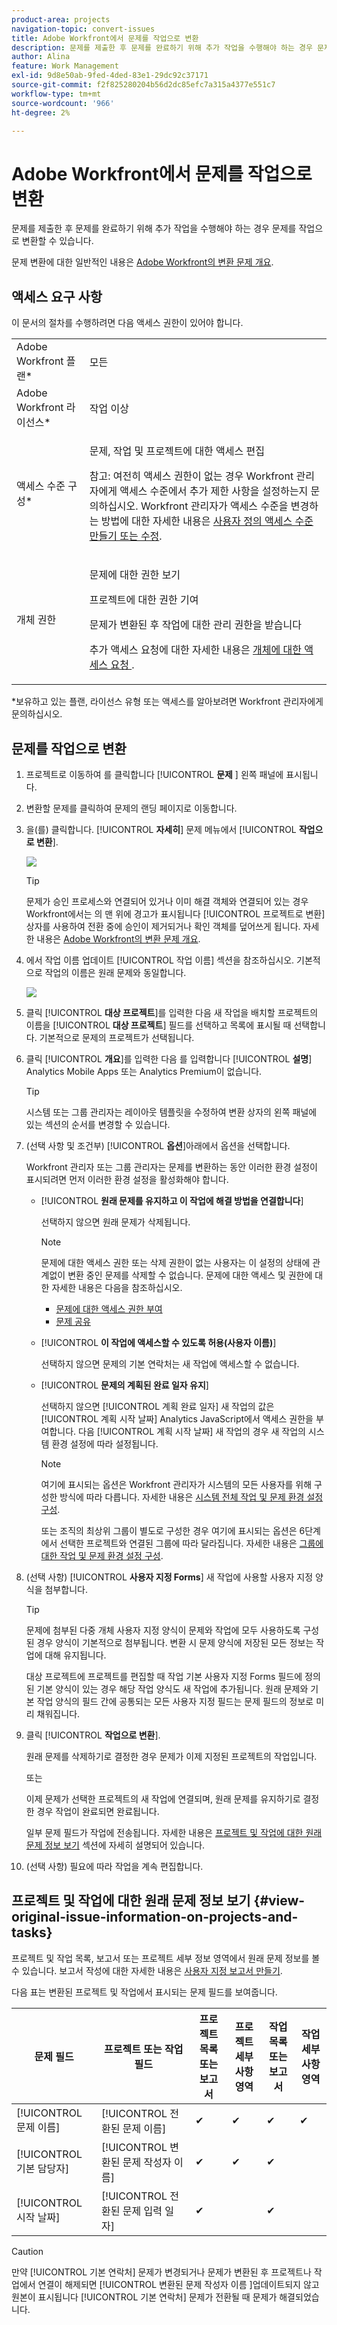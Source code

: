 ```yaml
---
product-area: projects
navigation-topic: convert-issues
title: Adobe Workfront에서 문제를 작업으로 변환
description: 문제를 제출한 후 문제를 완료하기 위해 추가 작업을 수행해야 하는 경우 문제를 작업으로 변환할 수 있습니다.
author: Alina
feature: Work Management
exl-id: 9d8e50ab-9fed-4ded-83e1-29dc92c37171
source-git-commit: f2f825280204b56d2dc85efc7a315a4377e551c7
workflow-type: tm+mt
source-wordcount: '966'
ht-degree: 2%

---
```


# Adobe Workfront에서 문제를 작업으로 변환

문제를 제출한 후 문제를 완료하기 위해 추가 작업을 수행해야 하는 경우 문제를 작업으로 변환할 수 있습니다.

문제 변환에 대한 일반적인 내용은 [Adobe Workfront의 변환 문제 개요](../../../manage-work/issues/convert-issues/convert-issues.md).

## 액세스 요구 사항

이 문서의 절차를 수행하려면 다음 액세스 권한이 있어야 합니다.

<table style="table-layout:auto"> 
 <col> 
 <col> 
 <tbody> 
  <tr> 
   <td role="rowheader">Adobe Workfront 플랜*</td> 
   <td> <p>모든</p> </td> 
  </tr> 
  <tr> 
   <td role="rowheader">Adobe Workfront 라이선스*</td> 
   <td> <p>작업 이상</p> </td> 
  </tr> 
  <tr> 
   <td role="rowheader">액세스 수준 구성*</td> 
   <td> <p>문제, 작업 및 프로젝트에 대한 액세스 편집</p> <p>참고: 여전히 액세스 권한이 없는 경우 Workfront 관리자에게 액세스 수준에서 추가 제한 사항을 설정하는지 문의하십시오. Workfront 관리자가 액세스 수준을 변경하는 방법에 대한 자세한 내용은 <a href="../../../administration-and-setup/add-users/configure-and-grant-access/create-modify-access-levels.md" class="MCXref xref">사용자 정의 액세스 수준 만들기 또는 수정</a>.</p> </td> 
  </tr> 
  <tr> 
   <td role="rowheader">개체 권한</td> 
   <td> <p>문제에 대한 권한 보기</p> <p>프로젝트에 대한 권한 기여</p> <p>문제가 변환된 후 작업에 대한 관리 권한을 받습니다</p> <p>추가 액세스 요청에 대한 자세한 내용은 <a href="../../../workfront-basics/grant-and-request-access-to-objects/request-access.md" class="MCXref xref">개체에 대한 액세스 요청 </a>.</p> </td> 
  </tr> 
 </tbody> 
</table>

*보유하고 있는 플랜, 라이선스 유형 또는 액세스를 알아보려면 Workfront 관리자에게 문의하십시오.

## 문제를 작업으로 변환

1. 프로젝트로 이동하여 를 클릭합니다 [!UICONTROL **문제** ] 왼쪽 패널에 표시됩니다.
1. 변환할 문제를 클릭하여 문제의 랜딩 페이지로 이동합니다.
1. 을(를) 클릭합니다. [!UICONTROL **자세히**] 문제 메뉴에서 [!UICONTROL **작업으로 변환**].

   ![](assets/qs-issue-more-menu-highlighted-350x469.png)

   >[!TIP]
   >
   >문제가 승인 프로세스와 연결되어 있거나 이미 해결 객체와 연결되어 있는 경우 Workfront에서는 의 맨 위에 경고가 표시됩니다 [!UICONTROL 프로젝트로 변환] 상자를 사용하여 전환 중에 승인이 제거되거나 확인 객체를 덮어쓰게 됩니다. 자세한 내용은 [Adobe Workfront의 변환 문제 개요](../../../manage-work/issues/convert-issues/convert-issues.md).

1. 에서 작업 이름 업데이트 [!UICONTROL 작업 이름] 섹션을 참조하십시오. 기본적으로 작업의 이름은 원래 문제와 동일합니다.

   ![](assets/convert-to-task-box-nwe.png)

1. 클릭 [!UICONTROL **대상 프로젝트**]&#x200B;를 입력한 다음 새 작업을 배치할 프로젝트의 이름을 [!UICONTROL **대상 프로젝트**] 필드를 선택하고 목록에 표시될 때 선택합니다. 기본적으로 문제의 프로젝트가 선택됩니다.

1. 클릭 [!UICONTROL **개요**]&#x200B;를 입력한 다음 를 입력합니다 [!UICONTROL **설명**] Analytics Mobile Apps 또는 Analytics Premium이 없습니다.

   >[!TIP]
   >
   >   시스템 또는 그룹 관리자는 레이아웃 템플릿을 수정하여 변환 상자의 왼쪽 패널에 있는 섹션의 순서를 변경할 수 있습니다.

1. (선택 사항 및 조건부) [!UICONTROL **옵션**]&#x200B;아래에서 옵션을 선택합니다.

   Workfront 관리자 또는 그룹 관리자는 문제를 변환하는 동안 이러한 환경 설정이 표시되려면 먼저 이러한 환경 설정을 활성화해야 합니다.

   * [!UICONTROL **원래 문제를 유지하고 이 작업에 해결 방법을 연결합니다**]

      선택하지 않으면 원래 문제가 삭제됩니다.

      >[!NOTE]
      >
      >문제에 대한 액세스 권한 또는 삭제 권한이 없는 사용자는 이 설정의 상태에 관계없이 변환 중인 문제를 삭제할 수 없습니다. 문제에 대한 액세스 및 권한에 대한 자세한 내용은 다음을 참조하십시오.
      >   
      >   * [문제에 대한 액세스 권한 부여](../../../administration-and-setup/add-users/configure-and-grant-access/grant-access-issues.md)
      >   * [문제 공유](../../../workfront-basics/grant-and-request-access-to-objects/share-an-issue.md)


   * [!UICONTROL **이 작업에 액세스할 수 있도록 허용(사용자 이름)**]

      선택하지 않으면 문제의 기본 연락처는 새 작업에 액세스할 수 없습니다.

   * [!UICONTROL **문제의 계획된 완료 일자 유지**]

      선택하지 않으면 [!UICONTROL 계획 완료 일자] 새 작업의 값은 [!UICONTROL 계획 시작 날짜] Analytics JavaScript에서 액세스 권한을 부여합니다. 다음 [!UICONTROL 계획 시작 날짜] 새 작업의 경우 새 작업의 시스템 환경 설정에 따라 설정됩니다.

      >[!NOTE]
      >
      >
      >여기에 표시되는 옵션은 Workfront 관리자가 시스템의 모든 사용자를 위해 구성한 방식에 따라 다릅니다. 자세한 내용은 [시스템 전체 작업 및 문제 환경 설정 구성](../../../administration-and-setup/set-up-workfront/configure-system-defaults/set-task-issue-preferences.md).
      >
      >또는 조직의 최상위 그룹이 별도로 구성한 경우 여기에 표시되는 옵션은 6단계에서 선택한 프로젝트와 연결된 그룹에 따라 달라집니다. 자세한 내용은 [그룹에 대한 작업 및 문제 환경 설정 구성](../../../administration-and-setup/manage-groups/create-and-manage-groups/configure-task-issue-preferences-group.md).

1. (선택 사항) [!UICONTROL **사용자 지정 Forms**] 새 작업에 사용할 사용자 지정 양식을 첨부합니다.

   >[!TIP]
   >
   >문제에 첨부된 다중 개체 사용자 지정 양식이 문제와 작업에 모두 사용하도록 구성된 경우 양식이 기본적으로 첨부됩니다. 변환 시 문제 양식에 저장된 모든 정보는 작업에 대해 유지됩니다.
   >
   >대상 프로젝트에 프로젝트를 편집할 때 작업 기본 사용자 지정 Forms 필드에 정의된 기본 양식이 있는 경우 해당 작업 양식도 새 작업에 추가됩니다. 원래 문제와 기본 작업 양식의 필드 간에 공통되는 모든 사용자 지정 필드는 문제 필드의 정보로 미리 채워집니다.

1. 클릭 [!UICONTROL **작업으로 변환**].

   원래 문제를 삭제하기로 결정한 경우 문제가 이제 지정된 프로젝트의 작업입니다.

   또는

   이제 문제가 선택한 프로젝트의 새 작업에 연결되며, 원래 문제를 유지하기로 결정한 경우 작업이 완료되면 완료됩니다.

   일부 문제 필드가 작업에 전송됩니다. 자세한 내용은 [프로젝트 및 작업에 대한 원래 문제 정보 보기](#view-original-issue-information-on-projects-and-tasks) 섹션에 자세히 설명되어 있습니다.

1. (선택 사항) 필요에 따라 작업을 계속 편집합니다.

## 프로젝트 및 작업에 대한 원래 문제 정보 보기 {#view-original-issue-information-on-projects-and-tasks}

프로젝트 및 작업 목록, 보고서 또는 프로젝트 세부 정보 영역에서 원래 문제 정보를 볼 수 있습니다. 보고서 작성에 대한 자세한 내용은 [사용자 지정 보고서 만들기](../../../reports-and-dashboards/reports/creating-and-managing-reports/create-custom-report.md).

다음 표는 변환된 프로젝트 및 작업에서 표시되는 문제 필드를 보여줍니다.

| 문제 필드 | 프로젝트 또는 작업 필드 | 프로젝트 목록 또는 보고서 | 프로젝트 세부 사항 영역 | 작업 목록 또는 보고서 | 작업 세부 사항 영역 |
|---|---|---|---|---|---|
| [!UICONTROL 문제 이름] | [!UICONTROL 전환된 문제 이름] | ✔ | ✔ | ✔ | ✔ |
| [!UICONTROL 기본 담당자] | [!UICONTROL 변환된 문제 작성자 이름] | ✔ | ✔ | ✔ |
| [!UICONTROL 시작 날짜] | [!UICONTROL 전환된 문제 입력 일자] | ✔ |  | ✔ |


>[!CAUTION]
>
>만약 [!UICONTROL 기본 연락처] 문제가 변경되거나 문제가 변환된 후 프로젝트나 작업에서 연결이 해제되면 [!UICONTROL 변환된 문제 작성자 이름 ]업데이트되지 않고 원본이 표시됩니다 [!UICONTROL 기본 연락처] 문제가 전환될 때 문제가 해결되었습니다.
